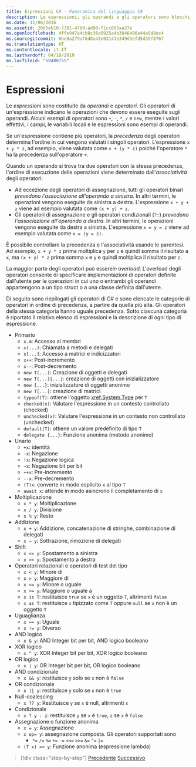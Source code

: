 ```yaml
---
title: Espressioni C# - Panoramica del linguaggio C#
description: Le espressioni, gli operandi e gli operatori sono blocchi predefiniti del linguaggio C#
ms.date: 11/06/2016
ms.assetid: 20d5eb10-7381-47b9-ad90-f1cc895aa27e
ms.openlocfilehash: 4ffe947a4cb8c36a5925a4b3846486e44a9d8ec4
ms.sourcegitcommit: 0be8a279af6d8a43e03141e349d3efd5d35f8767
ms.translationtype: HT
ms.contentlocale: it-IT
ms.lasthandoff: 04/18/2019
ms.locfileid: "59480755"
---
```

# <a name="expressions"></a>Espressioni

Le *espressioni* sono costituite da *operandi* e *operatori*. Gli operatori di un'espressione indicano le operazioni che devono essere eseguite sugli operandi. Alcuni esempi di operatori sono `+`, `-`, `*`, `/` e `new`, mentre i valori effettivi, i campi, le variabili locali e le espressioni sono esempi di operandi.

Se un'espressione contiene più operatori, la *precedenza* degli operatori determina l'ordine in cui vengono valutati i singoli operatori. L'espressione `x + y * z`, ad esempio, viene valutata come `x + (y * z)` poiché l'operatore `*` ha la precedenza sull'operatore `+`.

Quando un operando si trova tra due operatori con la stessa precedenza, l'ordine di esecuzione delle operazioni viene determinato dall'*associatività* degli operatori:

* Ad eccezione degli operatori di assegnazione, tutti gli operatori binari *prevedono l'associazione all'operando a sinistra*. In altri termini, le operazioni vengono eseguite da sinistra a destra. L'espressione `x + y + z` viene ad esempio valutata come `(x + y) + z`.
* Gli operatori di assegnazione e gli operatori condizionali (`?:`) *prevedono l'associazione all'operando a destra*. In altri termini, le operazioni vengono eseguite da destra a sinistra. L'espressione `x = y = z` viene ad esempio valutata come `x = (y = z)`.

È possibile controllare la precedenza e l'associatività usando le parentesi. Ad esempio, `x + y * z` prima moltiplica `y` per `z` e quindi somma il risultato a `x`, ma `(x + y) * z` prima somma `x` e `y` e quindi moltiplica il risultato per `z`.

La maggior parte degli operatori può essere*in overload*. L'overload degli operatori consente di specificare implementazioni di operatori definite dall'utente per le operazioni in cui uno o entrambi gli operandi appartengono a un tipo struct o a una classe definita dall'utente.

Di seguito sono riepilogati gli operatori di C# e sono elencate le categorie di operatori in ordine di precedenza, a partire da quella più alta. Gli operatori della stessa categoria hanno uguale precedenza. Sotto ciascuna categoria è riportato il relativo elenco di espressioni e la descrizione di ogni tipo di espressione.

* Primario
  - `x.m`: Accesso ai membri
  - `x(...)`: Chiamata a metodi e delegati
  - `x[...]`: Accesso a matrici e indicizzatori
  - `x++`: Post-incremento
  - `x--`: Post-decremento
  - `new T(...)`: Creazione di oggetti e delegati
  - `new T(...){...}`: creazione di oggetti con inizializzatore
  - `new {...}`:  inizializzatore di oggetti anonimo
  - `new T[...]`: creazione di matrici
  - `typeof(T)`: ottiene l'oggetto <xref:System.Type> per `T`
  - `checked(x)`: Valutare l'espressione in un contesto controllato (checked)
  - `unchecked(x)`: Valutare l'espressione in un contesto non controllato (unchecked)
  - `default(T)`: ottiene un valore predefinito di tipo `T`
  - `delegate {...}`: Funzione anonima (metodo anonimo)
* Unario
  - `+x`: identità
  - `-x`: Negazione
  - `!x`: Negazione logica
  - `~x`: Negazione bit per bit
  - `++x`: Pre-incremento
  - `--x`: Pre-decremento
  - `(T)x`: converte in modo esplicito `x` al tipo `T`
  - `await x`: attende in modo asincrono il completamento di `x`
* Moltiplicazione
  - `x * y`: Moltiplicazione
  - `x / y`: Divisione
  - `x % y`: Resto
* Addizione
  - `x + y`: Addizione, concatenazione di stringhe, combinazione di delegati
  - `x – y`: Sottrazione, rimozione di delegati
* Shift
  - `x << y`: Spostamento a sinistra
  - `x >> y`: Spostamento a destra
* Operatori relazionali e operatori di test del tipo
  - `x < y`: Minore di
  - `x > y`: Maggiore di
  - `x <= y`: Minore o uguale
  - `x >= y`: Maggiore o uguale a
  - `x is T`: restituisce `true` se `x` è un oggetto `T`, altrimenti `false`
  - `x as T`: restituisce `x` tipizzato come `T` oppure `null` se `x` non è un oggetto `T`
* Uguaglianza
  - `x == y`: Uguale
  - `x != y`: Diverso
* AND logico
  - `x & y`: AND Integer bit per bit, AND logico booleano
* XOR logico
  - `x ^ y`: XOR Integer bit per bit, XOR logico booleano
* OR logico
  - `x | y`: OR Integer bit per bit, OR logico booleano
* AND condizionale
  - `x && y`: restituisce `y` solo se `x` non è `false`
* OR condizionale
  - `x || y`: restituisce `y` solo se `x` non è `true`
* Null-coalescing
  - `x ?? y`: Restituisce `y` se `x` è null, altrimenti `x`
* Condizionale
  - `x ? y : z`: restituisce `y` se `x` è `true`, `z` se `x` è `false`
* Assegnazione o funzione anonima
  - `x = y`: Assegnazione
  - `x op= y`: assegnazione composta. Gli operatori supportati sono
    - `*=`   `/=`   `%=`   `+=`   `-=`   `<<=`   `>>=`   `&=`  `^=`  `|=`
  - `(T x) => y`: Funzione anonima (espressione lambda)

> [!div class="step-by-step"]
> [Precedente](types-and-variables.md)
> [Successivo](statements.md)
